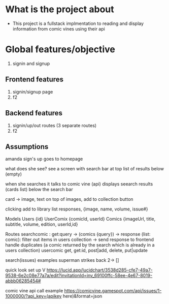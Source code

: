 # What is the project about 
- This project is a fullstack implmentation to reading and display information from comic vines using their api

# Global features/objective
1.  signin and signup

## Frontend features
1. signin/signup page
2. f2

## Backend features
1. signin/up/out routes (3 separate routes)
2. f2

## Assumptions
amanda sign's up
goes to homepage

what does she see?
see a screen with 
search bar at top
list of results below (empty)

when she searches it talks to comic vine (api)
displays seearch results (cards list) below the search bar

card -> image, text on top of images, add to collection button

clicking add to library
list responses, {image, name, volume, issue#}

Models
Users {id}
UserComix {comicId, userId}
Comics {imageUrl, title, subtitle, volume, edition, userId,id}


Routes
searchcomic : get:query -> (comics {query}) -> response (list: comic): filter out items in users collection -> send response to frontend
handle duplicates (a comic returned by the search which is already in a users collection)
usercomic get, get:id, post|add, delete, put|update


search(issues) examples
superman strikes back 2-> []




quick look set up
V
https://lucid.app/lucidchart/3538d285-cfe7-49a7-9538-6e2c08e77a7a/edit?invitationId=inv_69100ffc-58ee-4e67-8019-abbb06285454#

comic vine api call example
https://comicvine.gamespot.com/api/issues/1-1000000/?api_key=(apikey here)&format=json